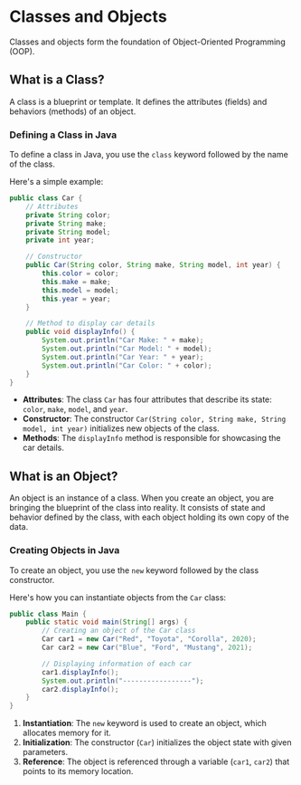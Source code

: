 # Classes and Objects

Classes and objects form the foundation of Object-Oriented Programming (OOP).

## What is a Class?

A class is a blueprint or template. It defines the attributes (fields) and behaviors (methods) of an object.

### Defining a Class in Java

To define a class in Java, you use the `class` keyword followed by the name of the class. 

Here's a simple example:

```java
public class Car {
    // Attributes
    private String color;
    private String make;
    private String model;
    private int year;

    // Constructor
    public Car(String color, String make, String model, int year) {
        this.color = color;
        this.make = make;
        this.model = model;
        this.year = year;
    }

    // Method to display car details
    public void displayInfo() {
        System.out.println("Car Make: " + make);
        System.out.println("Car Model: " + model);
        System.out.println("Car Year: " + year);
        System.out.println("Car Color: " + color);
    }
}
```
- **Attributes**: The class `Car` has four attributes that describe its state: `color`, `make`, `model`, and `year`.
- **Constructor**: The constructor `Car(String color, String make, String model, int year)` initializes new objects of the class.
- **Methods**: The `displayInfo` method is responsible for showcasing the car details.

## What is an Object?

An object is an instance of a class. When you create an object, you are bringing the blueprint of the class into reality. It consists of state and behavior defined by the class, with each object holding its own copy of the data.

### Creating Objects in Java

To create an object, you use the `new` keyword followed by the class constructor. 

Here's how you can instantiate objects from the `Car` class:

```java
public class Main {
    public static void main(String[] args) {
        // Creating an object of the Car class
        Car car1 = new Car("Red", "Toyota", "Corolla", 2020);
        Car car2 = new Car("Blue", "Ford", "Mustang", 2021);

        // Displaying information of each car
        car1.displayInfo();
        System.out.println("-----------------");
        car2.displayInfo();
    }
}
```

1. **Instantiation**: The `new` keyword is used to create an object, which allocates memory for it.
2. **Initialization**: The constructor (`Car`) initializes the object state with given parameters.
3. **Reference**: The object is referenced through a variable (`car1`, `car2`) that points to its memory location.